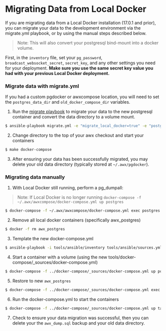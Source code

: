 # Migrating Data from Local Docker

If you are migrating data from a Local Docker installation (17.0.1 and prior), you can 
migrate your data to the development environment via the migrate.yml playbook, or by using the manual steps described below.  

> Note: This will also convert your postgresql bind-mount into a docker volume.

First, in the  `inventory` file, set your `pg_password`, `broadcast_websocket_secret`, `secret_key`, and any other settings you need for your deployment.  **Make sure you use the same secret key value you had with your previous Local Docker deployment.**  

### Migrate data with migrate.yml

If you had a custom pgdocker or awxcompose location, you will need to set the `postgres_data_dir` and `old_docker_compose_dir` variables. 

1. Run the [migrate playbook](./ansible/migrate.yml) to migrate your data to the new postgresql container and convert the data directory to a volume mount.
```bash
$ ansible-playbook migrate.yml -e "migrate_local_docker=true" -e "postgres_data_dir=~/.awx/pgdocker" -e "old_docker_compose_dir=~/.awx/awxcompose"
```

2. Change directory to the top of your awx checkout and start your containers
```bash
$ make docker-compose
```

3. After ensuring your data has been successfully migrated, you may delete your old data directory (typically stored at `~/.awx/pgdocker`). 


### Migrating data manually

1. With Local Docker still running, perform a pg_dumpall:
> Note: If Local Docker is no longer running
`docker-compose -f ~/.awx/awxcompose/docker-compose.yml up postgres`

  ```bash
  $ docker-compose -f ~/.awx/awxcompose/docker-compose.yml exec postgres pg_dumpall -U awx > awx_dump.sql
  ```

2. Remove all local docker containers (specifically awx_postgres)
```bash
$ docker -f rm awx_postgres
```

3. Template the new docker-compose.yml
```bash
$ ansible-playbook -i tools/ansible/inventory tools/ansible/sources.yml
```

4. Start a container with a volume (using the new tools/docker-compose/_sources/docker-compose.yml)
```bash
$ docker-compose -f ../docker-compose/_sources/docker-compose.yml up postgres
```

5. Restore to new `awx_postgres`
```bash
$ docker-compose -f ../docker-compose/_sources/docker-compose.yml exec -T postgres psql -U awx -d awx -p 5432 < awx_dump.sql
```

6. Run the docker-compose.yml to start the containers
```bash
$ docker-compose -f ../docker-compose/_sources/docker-compose.yml up task
```

7. Check to ensure your data migration was successful, then you can delete your the `awx_dump.sql` backup and your old data directory.  
